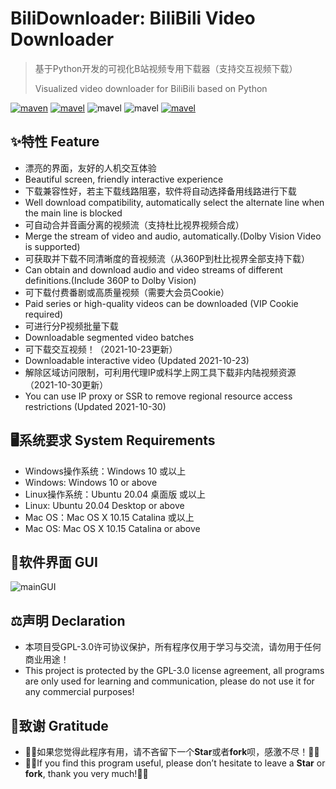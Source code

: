 # BiliDownloader: BiliBili Video Downloader

> 基于Python开发的可视化B站视频专用下载器（支持交互视频下载）
> 
> Visualized video downloader for BiliBili based on Python

[![maven](https://img.shields.io/badge/Python-3.8.8-blue.svg)](https://www.python.org/)  [![mavel](https://img.shields.io/badge/GPL-3.0-red.svg)](https://github.com/JimmyLiang-lzm/biliDownloader/blob/master/LICENSE) ![mavel](https://img.shields.io/badge/requests-2.26.0-green.svg) ![mavel](https://img.shields.io/badge/PySide2-5.15.4-green.svg) [![mavel](https://img.shields.io/badge/BiliDownloader-Command-pink.svg)](https://github.com/JimmyLiang-lzm/biliDownloader)

## ✨特性 Feature

* 漂亮的界面，友好的人机交互体验
* Beautiful screen, friendly interactive experience
* 下载兼容性好，若主下载线路阻塞，软件将自动选择备用线路进行下载
* Well download compatibility, automatically select the alternate line when the main line is blocked
* 可自动合并音画分离的视频流（支持杜比视界视频合成）
* Merge the stream of video and audio, automatically.(Dolby Vision Video is supported)
* 可获取并下载不同清晰度的音视频流（从360P到杜比视界全部支持下载）
* Can obtain and download audio and video streams of different definitions.(Include 360P to Dolby Vision)
* 可下载付费番剧或高质量视频（需要大会员Cookie）
* Paid series or high-quality videos can be downloaded (VIP Cookie required)
* 可进行分P视频批量下载
* Downloadable segmented video batches
* 可下载交互视频！（2021-10-23更新）
* Downloadable interactive video (Updated 2021-10-23)
* 解除区域访问限制，可利用代理IP或科学上网工具下载非内陆视频资源（2021-10-30更新）
* You can use IP proxy or SSR to remove regional resource access restrictions (Updated 2021-10-30)

## 🖥系统要求 System Requirements

* Windows操作系统：Windows 10 或以上
* Windows: Windows 10 or above
* Linux操作系统：Ubuntu 20.04 桌面版 或以上
* Linux: Ubuntu 20.04 Desktop or above
* Mac OS：Mac OS X 10.15 Catalina 或以上
* Mac OS: Mac OS X 10.15 Catalina or above

## 🎨软件界面 GUI

![mainGUI](https://jimmyliang-lzm.github.io/2021/10/06/bilid_GUI_help/mainGUI.jpg)

## ⚖声明 Declaration

* 本项目受GPL-3.0许可协议保护，所有程序仅用于学习与交流，请勿用于任何商业用途！
* This project is protected by the GPL-3.0 license agreement, all programs are only used for learning and communication, please do not use it for any commercial purposes!

## 🤝致谢 Gratitude

* 💖💖如果您觉得此程序有用，请不吝留下一个**Star**或者**fork**呗，感激不尽！💖💖
* 💖💖If you find this program useful, please don’t hesitate to leave a **Star** or **fork**, thank you very much!💖💖
